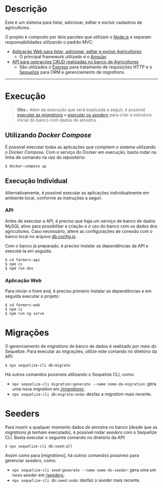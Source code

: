 # Descrição

Este é um sistema para listar, adicionar, editar e excluir cadastros de agricultores.

O projeto é composto por dois pacotes que utilizam o [Node.js](https://nodejs.org/) e separam responsabilidades utilizando o padrão MVC:

- [Aplicação Web para listar, adicionar, editar e excluir Agricultores](./farmers-web/)
  - O principal framework utilizado é o [Angular](https://angular.io/).
- [API para operações CRUD realizadas no banco de Agricultores](./farmers-api/)
  - São utilizados o [Express](https://expressjs.com/) para tratamento de requisições HTTP e o [Sequelize](https://sequelize.org/) para ORM e gerenciamento de _migrations_.

---

# Execução

> **Obs.:** Além da execução que será explicada a seguir, é possível [executar as _migrations_](#migrações) e [executar os _seeders_](#seeders) para criar a estrutura inicial do banco com dados de amostra.

## Utilizando _Docker Compose_

É possível executar todas as aplicações que compõem o sistema utilizando o _Docker Compose_. Com o serviço do Docker em execução, basta rodar na linha de comando na raiz do repositório:

```console
$ docker-compose up
```

## Execução Individual

Alternativamente, é possível executar as aplicações individualmente em ambiente local, conforme as instruções a seguir.

### API

Antes de executar a API, é preciso que haja um serviço de banco de dados MySQL ativo para possibilitar a criação e o uso do banco com os dados dos agricultores. Caso necessário, altere as configurações de conexão com o banco local no arquivo [db.config.js](/farmers-api/config/db.config.js).

Com o banco já preparado, é preciso instalar as dependências da API e executá-la em seguida:

```console
$ cd farmers-api
$ npm ci
$ npm run dev
```

### Aplicação Web

Para iniciar o front end, é preciso primeiro instalar as dependências e em seguida executar o projeto:

```console
$ cd farmers-web
$ npm ci
$ npm run ng serve
```

# Migrações

O gerenciamento de _migrations_ de banco de dados é realizado por meio do Sequelize. Para executar as migrações, utilize este comando no diretório da API:

```console
$ npx sequelize-cli db:migrate
```

Há outros comandos possíveis utilizando o Sequelize CLI, como:

- `npx sequelize-cli migration:generate --name nome-da-migration`: gera uma nova _migration_ em [_/migrations_](./farmers-api/migrations/);
- `npx sequelize-cli db:migrate:undo`: desfaz a _migration_ mais recente.

# Seeders

Para inserir a qualquer momento dados de amostra no banco (desde que as _migrations_ já tenham executado), é possível rodar _seeders_ com o Sequelize CLI. Basta executar o seguinte comando no diretório da API:

```console
$ npx sequelize-cli db:seed:all
```

Assim como para [_migrations_], há outros comandos possíveis para gerenciar _seeders_, como:

- `npx sequelize-cli seed:generate --name nome-do-seeder`: gera uma um novo _seeder_ em [_/seeders_](./farmers-api/seeders/);
- `npx sequelize-cli db:seed:undo`: desfaz o _seeder_ mais recente.
